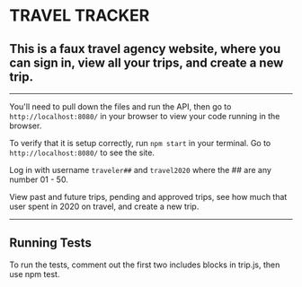 # TRAVEL TRACKER

## This is a faux travel agency website, where you can sign in, view all your trips, and create a new trip.

---

You'll need to pull down the files and run the API, then go to `http://localhost:8080/` in your browser to view your code running in the browser.

To verify that it is setup correctly, run `npm start` in your terminal. Go to `http://localhost:8080/` to see the site.

Log in with username `traveler##` and `travel2020` where the ## are any number 01 - 50.

View past and future trips, pending and approved trips, see how much that user spent in 2020 on travel, and create a new trip.

---

## Running  Tests
To run the tests, comment out the first two includes blocks in trip.js, then use npm test.
